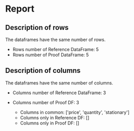 # Report
## Description of rows
The dataframes have the same number of rows.
- Rows number of Reference DataFrame: 5 
- Rows number of Proof DataFrame: 5
## Description of columns
 
The dataframes have the same number of columns.
 
- Columns number of Reference DataFrame: 3 
- Columns number of Proof DF: 3
 
 
	- Columns in common: ['price', 'quantity', 'stationary']
	- Columns only in Reference DF: []
	- Columns only in Proof DF: []
